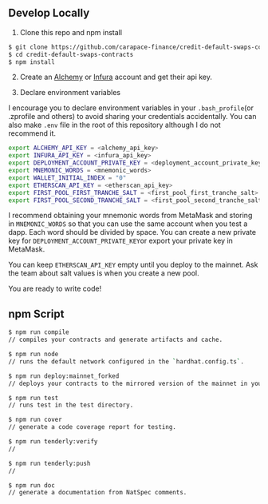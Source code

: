 ## Develop Locally

1. Clone this repo and npm install

```bash
$ git clone https://github.com/carapace-finance/credit-default-swaps-contracts
$ cd credit-default-swaps-contracts
$ npm install
```

2. Create an [Alchemy](https://www.alchemy.com/) or [Infura](https://infura.io/) account and get their api key.

3. Declare environment variables

I encourage you to declare environment variables in your `.bash_profile`(or .zprofile and others) to avoid sharing your credentials accidentally. You can also make `.env` file in the root of this repository although I do not recommend it.

```bash
export ALCHEMY_API_KEY = <alchemy_api_key>
export INFURA_API_KEY = <infura_api_key>
export DEPLOYMENT_ACCOUNT_PRIVATE_KEY = <deployment_account_private_key>
export MNEMONIC_WORDS = <mnemonic_words>
export WALLET_INITIAL_INDEX = "0"
export ETHERSCAN_API_KEY = <etherscan_api_key>
export FIRST_POOL_FIRST_TRANCHE_SALT = <first_pool_first_tranche_salt>
export FIRST_POOL_SECOND_TRANCHE_SALT = <first_pool_second_tranche_salt>
```

I recommend obtaining your mnemonic words from MetaMask and storing in `MNEMONIC_WORDS` so that you can use the same account when you test a dapp. Each word should be divided by space. You can create a new private key for `DEPLOYMENT_ACCOUNT_PRIVATE_KEY`or export your private key in MetaMask.  

You can keep `ETHERSCAN_API_KEY` empty until you deploy to the mainnet. Ask the team about salt values is when you create a new pool. 

You are ready to write code!

## npm Script

```bash
$ npm run compile
// compiles your contracts and generate artifacts and cache.

$ npm run node
// runs the default network configured in the `hardhat.config.ts`.

$ npm run deploy:mainnet_forked
// deploys your contracts to the mirrored version of the mainnet in your local network.

$ npm run test
// runs test in the test directory.

$ npm run cover
// generate a code coverage report for testing.

$ npm run tenderly:verify
// 

$ npm run tenderly:push
// 

$ npm run doc
// generate a documentation from NatSpec comments.
```

